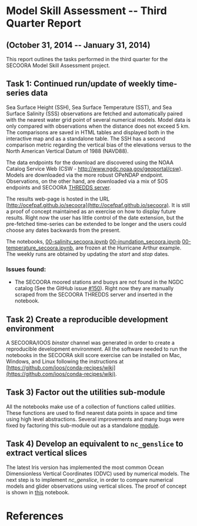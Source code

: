 # Model Skill Assessment -- Third Quarter Report
## (October 31, 2014 -- January 31, 2014)

This report outlines the tasks performed in the third quarter for the SECOORA Model Skill Assessment project.

## Task 1: Continued run/update of weekly time-series data

Sea Surface Height (SSH), Sea Surface Temperature (SST),
and Sea Surface Salinity (SSS) observations are fetched and automatically paired with the nearest water grid point of several numerical models.
Model data is only compared with observations when the distance does not exceed 5 km.
The comparisons are saved in HTML tables and displayed both in the interactive map and as a standalone table.
The SSH has a second comparison metric regarding the vertical bias of the elevations versus to the North American Vertical Datum of 1988 (NAVD88).

The data endpoints for the download are discovered using the NOAA Catalog Service Web (CSW - http://www.ngdc.noaa.gov/geoportal/csw).
Models are downloaded via the more robust OPeNDAP endpoint.
Observations, on the other hand, are downloaded via a mix of SOS endpoints and SECOORA [THREDDS server](http://129.252.139.124/thredds/catalog_platforms.html).

The results web-page is hosted in the URL [http://ocefpaf.github.io/secoora](http://ocefpaf.github.io/secoora).
It is still a proof of concept maintained as an exercise on how to display future results.
Right now the user has little control of the date extension,
but the pre-fetched time-series can be extended to be longer and the users could choose any dates backwards from the present.

The notebooks,
[00-salinity_secoora.ipynb](http://nbviewer.ipython.org/github/ocefpaf/secoora/blob/master/notebooks/timeSeries/sss/00-salinity_secoora.ipynb)
[00-inundation_secoora.ipynb](http://nbviewer.ipython.org/github/ocefpaf/secoora/blob/master/notebooks/timeSeries/ssh/00-inundation_secoora.ipynb)
[00-temperature_secoora.ipynb](http://nbviewer.ipython.org/github/ocefpaf/secoora/blob/master/notebooks/timeSeries/sst/00-temperature_secoora.ipynb),
are frozen at the Hurricane Arthur example.
The weekly runs are obtained by updating the *start* and *stop* dates.


### Issues found:

- The SECOORA moored stations and buoys are not found in the NGDC catalog (See the GitHub issue [#150](https://github.com/ioos/secoora/issues/150)).
  Right now they are manually scraped from the SECOORA THREDDS server and inserted in the notebook.

## Task 2) Create a reproducible development environment

A SECOORA/IOOS *binstar* channel was generated in order to create a reproducible development environment.
All the software needed to run the notebooks in the SECOORA skill score exercise can be installed on Mac,
Windows, and Linux following the instructions at [https://github.com/ioos/conda-recipes/wiki](https://github.com/ioos/conda-recipes/wiki).

## Task 3) Factor out the utilities sub-module

All the notebooks make use of a collection of functions called *utilities*.
These functions are used to find nearest data points in space and time using high level abstractions.
Several improvements and many bugs were fixed by factoring this sub-module out as a standalone
[module](https://github.com/pyoceans/utilities).

## Task 4) Develop an equivalent to `nc_genslice` to extract vertical slices

The latest Iris version has implemented the most common Ocean Dimensionless Vertical Coordinates (ODVC) used by numerical models.
The next step is to implement *nc_genslice*,
in order to compare numerical models and glider observations using vertical slices.
The proof of concept is shown in [this](http://nbviewer.ipython.org/gist/ocefpaf/64fe42434065dc98c031) notebook.

# References
